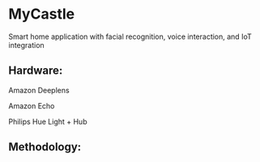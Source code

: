 # MyCastle
Smart home application with facial recognition, voice interaction, and IoT integration

## Hardware:
Amazon Deeplens

Amazon Echo

Philips Hue Light + Hub

## Methodology:
